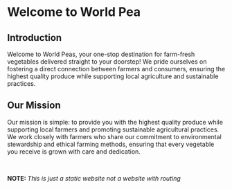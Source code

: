 # Welcome to World Pea 

## Introduction
Welcome to World Peas, your one-stop destination for farm-fresh vegetables delivered straight to your doorstep! We pride ourselves on fostering a direct connection between farmers and consumers, ensuring the highest quality produce while supporting local agriculture and sustainable practices.
<br>

## Our Mission
Our mission is simple: to provide you with the highest quality produce while supporting local farmers and promoting sustainable agricultural practices. We work closely with farmers who share our commitment to environmental stewardship and ethical farming methods, ensuring that every vegetable you receive is grown with care and dedication.

<br>

 <b>NOTE: </b><i>This is just a static website not a website with routing</i> 



